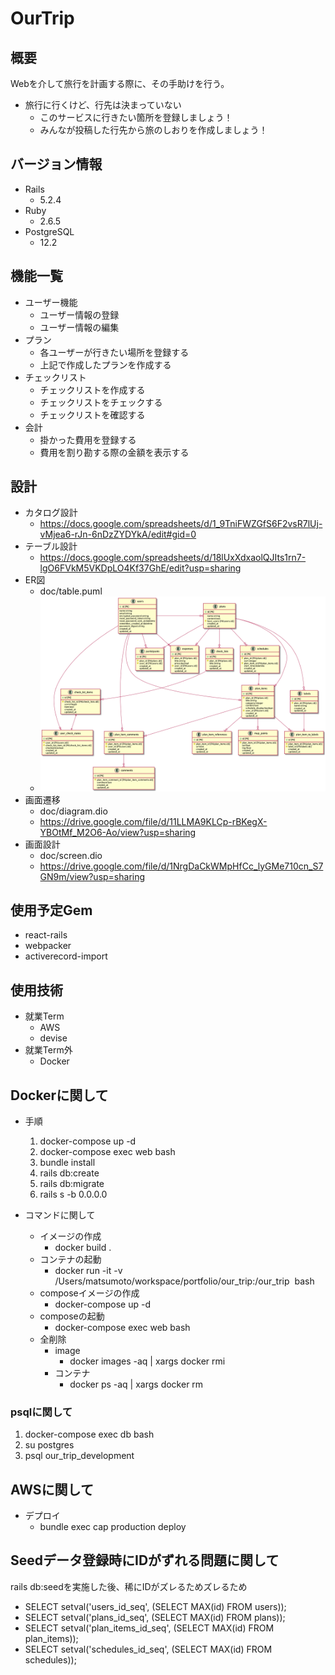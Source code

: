 # OurTrip
## 概要
Webを介して旅行を計画する際に、その手助けを行う。
- 旅行に行くけど、行先は決まっていない
  - このサービスに行きたい箇所を登録しましょう！
  - みんなが投稿した行先から旅のしおりを作成しましょう！
## バージョン情報
- Rails
  - 5.2.4
- Ruby
  - 2.6.5
- PostgreSQL
  - 12.2

## 機能一覧
- ユーザー機能
  - ユーザー情報の登録
  - ユーザー情報の編集
- プラン
  - 各ユーザーが行きたい場所を登録する
  - 上記で作成したプランを作成する
- チェックリスト
  - チェックリストを作成する
  - チェックリストをチェックする
  - チェックリストを確認する
- 会計
  - 掛かった費用を登録する
  - 費用を割り勘する際の金額を表示する

## 設計
- カタログ設計
  - https://docs.google.com/spreadsheets/d/1_9TniFWZGfS6F2vsR7lUj-vMjea6-rJn-6nDzZYDYkA/edit#gid=0
- テーブル設計
  - https://docs.google.com/spreadsheets/d/18lUxXdxaolQJIts1rn7-lgO6FVkM5VKDpLO4Kf37GhE/edit?usp=sharing
- ER図
  - doc/table.puml
  - ![ER図](doc/table/EntityRelationship.png)
- 画面遷移
  - doc/diagram.dio
  - https://drive.google.com/file/d/11LLMA9KLCp-rBKegX-YBOtMf_M2O6-Ao/view?usp=sharing
- 画面設計
  - doc/screen.dio
  - https://drive.google.com/file/d/1NrgDaCkWMpHfCc_lyGMe710cn_S7GN9m/view?usp=sharing

## 使用予定Gem
- react-rails
- webpacker
- activerecord-import

## 使用技術
- 就業Term
  - AWS
  - devise
- 就業Term外
  - Docker

## Dockerに関して
- 手順
  1. docker-compose up -d
  1. docker-compose exec web bash
  1. bundle install
  1. rails db:create
  1. rails db:migrate
  1. rails s -b 0.0.0.0

- コマンドに関して
  - イメージの作成
    - docker build .
  - コンテナの起動
    - docker run -it -v /Users/matsumoto/workspace/portfolio/our_trip:/our_trip <image> bash
  - composeイメージの作成
    - docker-compose up -d
  - composeの起動
    - docker-compose exec web bash
  - 全削除
    - image
      - docker images -aq | xargs docker rmi
    - コンテナ
      - docker ps -aq | xargs docker rm

### psqlに関して
1. docker-compose exec db bash
1. su postgres
1. psql our_trip_development

## AWSに関して
- デプロイ
  - bundle exec cap production deploy

## Seedデータ登録時にIDがずれる問題に関して
rails db:seedを実施した後、稀にIDがズレるためズレるため
- SELECT setval('users_id_seq', (SELECT MAX(id) FROM users));
- SELECT setval('plans_id_seq', (SELECT MAX(id) FROM plans));
- SELECT setval('plan_items_id_seq', (SELECT MAX(id) FROM plan_items));
- SELECT setval('schedules_id_seq', (SELECT MAX(id) FROM schedules));

